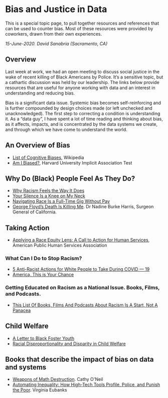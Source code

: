 # Bias and Justice in Data
This is a special topic page, to pull together resources and references that can be used to counter bias.
Most of these resources were provided by coworkers, drawn from their own experiences.

_15-June-2020. David Sanabria (Sacramento, CA)_

## Overview
Last week at work, we had an open meeting to discuss social justice in the wake of recent killing of 
Black Americans by Police. It’s a sensitive topic, but a cathartic discussion was held by our leadership. 
The links below provide resources that are useful for anyone working with data and an interest
in understanding and reducing bias.
 
Bias is a significant data issue. Systemic bias becomes self-reinforcing and is further compounded 
by design choices made (or left unchecked and unacknowledged).  The first step to correcting a condition 
is understanding it. As a “data guy”, I have spent a lot of time reading and thinking about bias, as it 
affects, impacts, and is concentrated by the data systems we create, and through which we have come to 
understand the world.

## An Overview of Bias

* [List of Cognitive Biases](https://en.wikipedia.org/wiki/List_of_cognitive_biases), Wikipedia 
* [Am I Biased?](https://implicit.harvard.edu/implicit/takeatest.html), Harvard University Implicit Association Test

## Why Do (Black) People Feel As They Do?
* [Why Racism Feels the Way It Does](https://level.medium.com/why-racism-feels-the-way-it-does-3ff68b503bc6)
* [Your Silence Is a Knee on My Neck](https://www.theplayerstribune.com/en-us/articles/natasha-cloud-your-silence-is-a-knee-on-my-neck-george-floyd)
* [Navigating Race Is a Full-Time Gig Without Pay](https://level.medium.com/navigating-race-is-a-full-time-job-cbe3df796100)
* [George Floyd’s Death Is Killing Me](https://medium.com/@caosginfo/george-floyds-death-is-killing-me-36b279f8c2a1). Dr Nadine Burke Harris, Surgeon General of California.

## Taking Action
* [Applying a Race Equity Lens: A Call to Action for Human Services](https://www.aphsa.org/About/call_to_action.aspx), American Public Human Services Association

### What Can I Do to Stop Racism?
* [5 Anti-Racist Actions for White People to Take During COVID — 19](https://medium.com/@surj_action/5-anti-racist-actions-for-white-people-to-take-during-covid-19-1439e92696b3)
* [America, This is Your Chance](https://www.nytimes.com/2020/06/08/opinion/george-floyd-protests-race.html)

### Getting Educated on Racism as a National Issue. Books, Films, and Podcasts.
* [This List Of Books, Films And Podcasts About Racism Is A Start, Not A Panacea](https://www.wbez.org/stories/this-list-of-books-films-and-podcasts-about-racism-is-a-start-not-a-panacea/801f4bf8-24a7-4752-9104-83f92e8b7a6b)

## Child Welfare
* [A Letter to Black Foster Youth](https://chronicleofsocialchange.org/opinion/a-letter-to-black-foster-youth/44205)
* [Racial Disproportionality and Disparity in Child Welfare](https://www.childwelfare.gov/pubs/issue-briefs/racial-disproportionality/)
 
## Books that describe the impact of bias on data and systems
* [Weapons of Math Destruction](https://www.goodreads.com/book/show/28186015-weapons-of-math-destruction). Cathy O'Neil
* [Automating Inequality: How High-Tech Tools Profile, Police, and Punish the Poor](https://www.goodreads.com/book/show/34964830-automating-inequality). Virginia Eubanks
 
 

